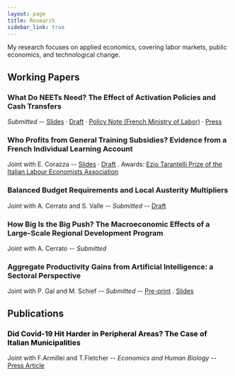 ```yaml
---
layout: page
title: Research
sidebar_link: true
---
```


<p class="message">
  My research focuses on applied economics, covering labor markets, public economics, and technological change.
</p>

<h2>Working Papers</h2>

<h3>What Do NEETs Need? The Effect of Activation Policies and Cash Transfers</h3>
<p><em>Submitted</em> --  <a href="pdf/slides_job_mkt.pdf">Slides</a> · 
  <a href="_includes\pdf\Capture.JPG">Draft</a> · 
  <a href="pdf/DA_evaluation_GJ.pdf">Policy Note (French Ministry of Labor)</a> · 
  <a href="pdf/https://www.lesechos.fr/economie-france/social/emploi-les-effets-positifs-de-la-garantie-jeunes-1898043">Press</a>
</p>

<h3>Who Profits from General Training Subsidies? Evidence from a French Individual Learning Account</h3>
<p>Joint with E. Corazza -- 
  <a href="pdf/presentation_chaire_nov2020.pdf">Slides</a> · 
  <a href="pdf/Draft_CPF.pdf">Draft</a> . Awards: <a href="https://www.aiel.it/Home/Prize_Winners?prize_id=1">Ezio Tarantelli Prize of the Italian Labour Economists Association</a>
</p>

<h3>Balanced Budget Requirements and Local Austerity Multipliers</h3>
<p> Joint with A. Cerrato and S. Valle --
<em>Submitted</em> --  <a href="pdf/draft_austerity.pdf">Draft</a>
</p>

<h3>How Big Is the Big Push? The Macroeconomic Effects of a Large-Scale Regional Development Program</h3>
<p> Joint with A. Cerrato --
 <em>Submitted</em>
</p>

<h3>Aggregate Productivity Gains from Artificial Intelligence: a Sectoral Perspective</h3>
<p> Joint with P. Gal and M. Schief --
 <em>Submitted</em> -- <a href="https://papers.ssrn.com/sol3/papers.cfm?abstract_id=5260318">Pre-print</a> . <a href="pdf/aggregateGainsFromAI (1).pdf">Slides</a>
</p>

<h2>Publications</h2>

<h3><a href="https://www.sciencedirect.com/science/article/pii/S1570677X21000423" style="color: black; text-decoration: none;">Did Covid-19 Hit Harder in Peripheral Areas? The Case of Italian Municipalities</a> </h3>
<p> Joint with F.Armillei and T.Fletcher --
<em>Economics and Human Biology</em> --  <a href="https://www.lavoce.info/archives/69032/dai-dati-comunali-una-mappa-del-rischio-coronavirus/">Press Article</a>
</p>